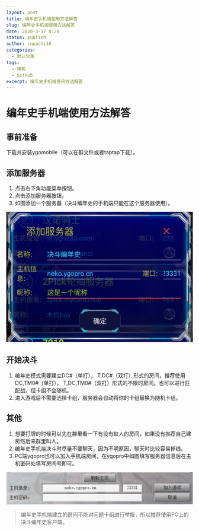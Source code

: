 ```yaml
---
layout: post
title: 编年史手机端使用方法解答
slug: 编年史手机端使用方法解答
date: 2020-3-17 8:29
status: publish
author: inpachi18
categories: 
  - 默认分类
tags: 
  - 博客
  - GitHub
excerpt: 编年史手机端使用方法解答
---
```

# 编年史手机端使用方法解答
## 事前准备​
下载并安装ygomobile（可以在群文件或者taptap下载）。
## 添加服务器
1. 点击右下角功能菜单按钮。
2. 点击添加服务器按钮。
3. 如图添加一个服务器（决斗编年史的手机端只能在这个服务器使用）。

![](./images/1-1.webp)

## 开始决斗
1. 编年史模式需要建立DC#（单打）， T,DC#（双打）形式的房间，推荐使用DC,TM0#（单打）， T,DC,TM0#（双打）形式的不限时房间。也可以进行匹配战，但卡组不会随机。
2. 进入游戏后不需要选择卡组，服务器会自动将你的卡组替换为随机卡组。

## 其他
1. 想要打牌的时候可以先在群里看一下有没有缺人的房间，如果没有推荐自己建房然后来群里叫人。
2. 编年史手机端决斗时尽量不要聊天，因为不明原因，聊天时比较容易掉线。
3. PC端ygopro也可以加入手机端房间，在ygopro中如图填写服务器信息后在主机密码处填写房间号即可。

![](./images/1-2.webp)


>编年史手机端建立的房间不能对问题卡组进行举报，所以推荐使用PC上的决斗编年史客户端。


